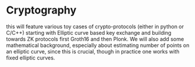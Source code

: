 # Cryptography
this will feature various toy cases of crypto-protocols (either in python or C/C++) starting with Elliptic curve based key exchange and building towards ZK protocols first Groth16 and then Plonk. We will also add some mathematical background, especially about estimating number of points on an elliptic curve, since this is crucial, though in practice one works with fixed elliptic curves.
